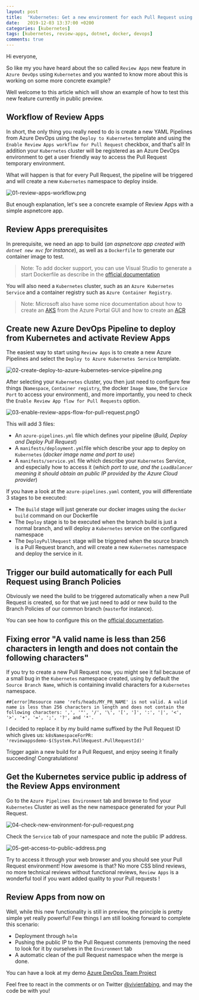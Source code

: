 ```yaml
---
layout: post
title:  "Kubernetes: Get a new environment for each Pull Request using Review Apps"
date:   2019-12-03 13:37:00 +0200
categories: [kubernetes]
tags: [kubernetes, review-apps, dotnet, docker, devops]
comments: true
---
```


Hi everyone,

So like my you have heard about the so called `Review Apps` new feature in `Azure DevOps` using `Kubernetes` and you wanted to know more about this is working on some more concrete example?

Well welcome to this article which will show an example of how to test this new feature currently in public preview.

## Workflow of Review Apps

In short, the only thing you really need to do is create a new YAML Pipelines from Azure DevOps using the `Deploy to Kubernetes` template and using the `Enable Review Apps workflow for Pull Request` checkbox, and that's all!
In addition your `Kubernetes` cluster will be registered as an Azure DevOps environment to get a user friendly way to access the Pull Request temporary environment.

What will happen is that for every Pull Request, the pipeline will be triggered and will create a new `Kubernetes` namespace to deploy inside.

![01-review-apps-workflow.png](/assets/2019-12-03/01-review-apps-workflow.png)

But enough explanation, let's see a concrete example of Review Apps with a simple aspnetcore app.

## Review Apps prerequisites
In prerequisite, we need an app to build (*an aspnetcore app created with `dotnet new mvc` for instance*), as well as a `Dockerfile` to generate our container image to test.
> Note: To add docker support, you can use Visual Studio to generate a start Dockerfile as describe in the [official documentation](https://docs.microsoft.com/en-us/visualstudio/containers/overview?view=vs-2019#adding-docker-support)

You will also need a `Kubernetes` cluster, such as an `Azure Kubernetes Service` and a container registry such as `Azure Container Registry`.
> Note: Microsoft also have some nice documentation about how to create an [AKS](https://docs.microsoft.com/en-us/azure/aks/kubernetes-walkthrough-portal#create-an-aks-cluster) from the Azure Portal GUI and how to create an [ACR](https://docs.microsoft.com/en-us/azure/container-registry/container-registry-get-started-portal#create-a-container-registry)

## Create new Azure DevOps Pipeline to deploy from Kubernetes and activate Review Apps

The easiest way to start using `Review Apps` is to create a new Azure Pipelines and select the `Deploy to Azure Kubernetes Service` template.

![02-create-deploy-to-azure-kubernetes-service-pipeline.png](/assets/2019-12-03/02-create-deploy-to-azure-kubernetes-service-pipeline.png)

After selecting your `Kubernetes` cluster, you then just need to configure few things (`Namespace`, `Container registry`, the docker `Image Name`, the `Service Port` to access your environment), and more importantly, you need to check the `Enable Review App flow for Pull Requests` option.

![03-enable-review-apps-flow-for-pull-request.pngO](/assets/2019-12-03/03-enable-review-apps-flow-for-pull-request.png)

This will add 3 files:
- An `azure-pipelines.yml` file which defines your pipeline (*Build, Deploy and Deploy Pull Request*)
- A `manifests/deployment.yml`file which describe your app to deploy on `Kubernetes` (*docker image name and port to use*)
- A `manifests/service.yml` file which describe your `Kubernetes` Service, and especially how to access it (*which port to use, and the `LoadBalancer` meaning it should obtain an public IP provided by the Azure Cloud provider*)

If you have a look at the `azure-pipelines.yaml` content, you will differentiate 3 stages to be executed:
- The `Build` stage will just generate our docker images using the `docker build` command on our Dockerfile
- The `Deploy` stage is to be executed when the branch build is just a normal branch, and will deploy a `Kubernetes` service on the configured namespace
- The `DeployPullRequest` stage will be triggered when the source branch is a Pull Request branch, and will create a new `Kubernetes` namespace and deploy the service in it.

## Trigger our build automatically for each Pull Request using Branch Policies
Obviously we need the build to be triggered automatically when a new Pull Request is created, so for that we just need to add or new build to the Branch Policies
 of our common branch (`master`for instance).

You can see how to configure this on the [official documentation](https://docs.microsoft.com/en-us/azure/devops/repos/git/branch-policies?view=azure-devops#build-validation).

## Fixing error "A valid name is less than 256 characters in length and does not contain the following characters"
If you try to create a new Pull Request now, you might see it fail because of a small bug in the `Kubernetes` namespace created, using by default the `Source Branch Name`, which is containing invalid characters for a `Kubernetes` namespace.

`##[error]Resource name 'refs/heads/MY_PR_NAME' is not valid. A valid name is less than 256 characters in length and does not contain the following characters: ',', '"', '/', '\', '[', ']', ':', '|', '<', '>', '+', '=', ';', '?', and '*'.`

I decided to replace it by my build name suffixed by the Pull Request ID which gives us:
`k8sNamespaceForPR: 'reviewappsdemo-$(System.PullRequest.PullRequestId)'`

Trigger again a new build for a Pull Request, and enjoy seeing it finally succeeding! Congratulations!

## Get the Kubernetes service public ip address of the Review Apps environment

Go to the `Azure Pipelines Environment` tab and browse to find your `Kubernetes` Cluster as well as the new namespace generated for your Pull Request.

![04-check-new-environment-for-pull-request.png](/assets/2019-12-03/04-check-new-environment-for-pull-request.png)

Check the `Service` tab of your namespace and note the public IP address. 

![05-get-access-to-public-address.png](/assets/2019-12-03/05-get-access-to-public-address.png)

Try to access it through your web browser and you should see your Pull Request environment! How awesome is that?
No more CSS blind reviews, no more technical reviews without functional reviews, `Review Apps` is a wonderful tool if you want added quality to your Pull requests !

## Review Apps from now on

Well, while this new functionality is still in preview, the principle is pretty simple yet really powerful!
Few things I am still looking forward to complete this scenario:
- Deployment through `helm`
- Pushing the public IP to the Pull Request comments (removing the need to look for it by ourselves in the `Environment` tab
- A automatic clean of the pull Request namespace when the merge is done.

You can have a look at my demo [Azure DevOps Team Project](https://dev.azure.com/vivien/ReviewApps-Demo)

Feel free to react in the comments or on Twitter [@vivienfabing](https://twitter.com/vivienfabing), and may the code be with you!